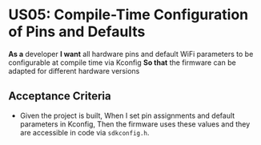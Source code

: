 # US05: Compile-Time Configuration of Pins and Defaults

**As a** developer
**I want** all hardware pins and default WiFi parameters to be configurable at compile time via Kconfig
**So that** the firmware can be adapted for different hardware versions

## Acceptance Criteria
- Given the project is built,
  When I set pin assignments and default parameters in Kconfig,
  Then the firmware uses these values and they are accessible in code via `sdkconfig.h`.
